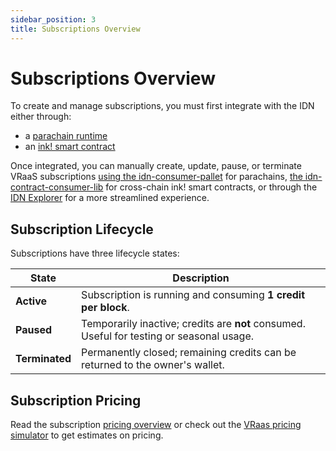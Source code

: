 ```yaml
---
sidebar_position: 3
title: Subscriptions Overview
---
```


# Subscriptions Overview

To create and manage subscriptions, you must first integrate with the IDN either through:
- a [parachain runtime](./runtime_integration/parachain_runtime_integration.md)
- an [ink! smart contract](./smart_contracts/ink.md)

Once integrated, you can manually create, update, pause, or terminate VRaaS subscriptions [using the idn-consumer-pallet](./runtime_integration/subscription_mgmt.md) for parachains, [the idn-contract-consumer-lib](./smart_contracts/subscription_mgmt.md) for cross-chain ink! smart contracts, or through the [IDN Explorer](#) for a more streamlined experience.

## Subscription Lifecycle

Subscriptions have three lifecycle states:

| **State** | **Description** |
|------------|----------------|
| **Active** | Subscription is running and consuming **1 credit per block**. |
| **Paused** | Temporarily inactive; credits are **not** consumed. Useful for testing or seasonal usage. |
| **Terminated** | Permanently closed; remaining credits can be returned to the owner's wallet. |

## Subscription Pricing

Read the subscription [pricing overview](../../getting_started/subscriptions_and_cost_model.md) or check out the [VRaas pricing simulator](../../price_simulator.md) to get estimates on pricing.

